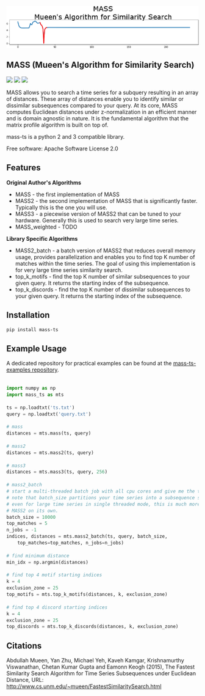 <div style="text-align:center"><img src="docs/mass-logo.png" /></div>

MASS (Mueen's Algorithm for Similarity Search)
----------------------------------------------

[<img src="https://img.shields.io/pypi/v/mass_ts.svg">](https://pypi.python.org/pypi/mass_ts)
[<img src="https://img.shields.io/travis/tylerwmarrs/mass-ts.svg">](https://travis-ci.org/tylerwmarrs/mass-ts)
[<img src="https://readthedocs.org/projects/mass-ts/badge/?version=latest">](https://mass-ts.readthedocs.io/en/latest/?badge=latest)

MASS allows you to search a time series for a subquery resulting in an array of distances. These array of distances enable you to identify similar or dissimilar subsequences compared to your query. At its core, MASS computes Euclidean distances under z-normalization in an efficient manner and is domain agnostic in nature. It is the fundamental algorithm that the matrix profile algorithm is built on top of. 

mass-ts is a python 2 and 3 compatible library.

Free software: Apache Software License 2.0


Features
--------

**Original Author's Algorithms**
* MASS - the first implementation of MASS
* MASS2 - the second implementation of MASS that is significantly faster. Typically this is the one you will use.
* MASS3 - a piecewise version of MASS2 that can be tuned to your hardware. Generally this is used to search very large time series.
* MASS_weighted - TODO

**Library Specific Algorithms**
* MASS2_batch - a batch version of MASS2 that reduces overall memory usage, provides parallelization and enables you to find top K number of matches within the time series. The goal of using this implementation is for very large time series similarity search.
* top_k_motifs - find the top K number of similar subsequences to your given query. It returns the starting index of the subsequence.
* top_k_discords - find the top K number of dissimilar subsequences to your given query. It returns the starting index of the subsequence.

Installation
------------
```
pip install mass-ts
```

Example Usage
-------------
A dedicated repository for practical examples can be found at the [mass-ts-examples repository](https://github.com/tylerwmarrs/mass-ts-examples).

```python

import numpy as np
import mass_ts as mts

ts = np.loadtxt('ts.txt')
query = np.loadtxt('query.txt')

# mass
distances = mts.mass(ts, query)

# mass2
distances = mts.mass2(ts, query)

# mass3
distances = mts.mass3(ts, query, 256)

# mass2_batch
# start a multi-threaded batch job with all cpu cores and give me the top 5 matches.
# note that batch_size partitions your time series into a subsequence similarity search.
# even for large time series in single threaded mode, this is much more memory efficient than
# MASS2 on its own.
batch_size = 10000
top_matches = 5
n_jobs = -1
indices, distances = mts.mass2_batch(ts, query, batch_size, 
    top_matches=top_matches, n_jobs=n_jobs)

# find minimum distance
min_idx = np.argmin(distances)

# find top 4 motif starting indices
k = 4
exclusion_zone = 25
top_motifs = mts.top_k_motifs(distances, k, exclusion_zone)

# find top 4 discord starting indices
k = 4
exclusion_zone = 25
top_discords = mts.top_k_discords(distances, k, exclusion_zone)
```

Citations
---------
Abdullah Mueen, Yan Zhu, Michael Yeh, Kaveh Kamgar, Krishnamurthy Viswanathan, Chetan Kumar Gupta and Eamonn Keogh (2015), The Fastest Similarity Search Algorithm for Time Series Subsequences under Euclidean Distance, URL: http://www.cs.unm.edu/~mueen/FastestSimilaritySearch.html
